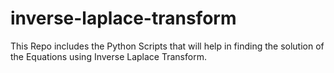 # inverse-laplace-transform
This Repo includes the Python Scripts that will help in finding the solution of  the Equations using Inverse Laplace Transform.

